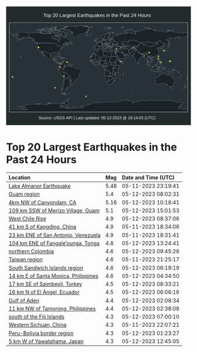 ![Map](./map.png)

# Top 20 Largest Earthquakes in the Past 24 Hours

| Location | Mag | Date and Time (UTC) |
|:---|:---|:---|
| [Lake Almanor Earthquake](https://earthquake.usgs.gov/earthquakes/eventpage/nc73886731) | 5.48 | 05-11-2023 23:19:41 |
| [Guam region](https://earthquake.usgs.gov/earthquakes/eventpage/us6000kbcl) | 5.4 | 05-12-2023 08:02:31 |
| [4km NW of Canyondam, CA](https://earthquake.usgs.gov/earthquakes/eventpage/nc73887046) | 5.16 | 05-12-2023 10:18:41 |
| [109 km SSW of Merizo Village, Guam](https://earthquake.usgs.gov/earthquakes/eventpage/us6000kbgr) | 5.1 | 05-12-2023 15:01:53 |
| [West Chile Rise](https://earthquake.usgs.gov/earthquakes/eventpage/us6000kbcu) | 4.9 | 05-12-2023 08:37:06 |
| [41 km S of Kangding, China](https://earthquake.usgs.gov/earthquakes/eventpage/us6000kb71) | 4.9 | 05-11-2023 18:34:06 |
| [23 km ENE of San Antonio, Venezuela](https://earthquake.usgs.gov/earthquakes/eventpage/us6000kb70) | 4.9 | 05-11-2023 18:31:41 |
| [104 km ENE of Fangale’ounga, Tonga](https://earthquake.usgs.gov/earthquakes/eventpage/us6000kbfa) | 4.8 | 05-12-2023 13:24:41 |
| [northern Colombia](https://earthquake.usgs.gov/earthquakes/eventpage/us6000kbd5) | 4.6 | 05-12-2023 09:45:28 |
| [Taiwan region](https://earthquake.usgs.gov/earthquakes/eventpage/us6000kb8f) | 4.6 | 05-11-2023 21:25:17 |
| [South Sandwich Islands region](https://earthquake.usgs.gov/earthquakes/eventpage/us6000kbbx) | 4.6 | 05-12-2023 06:19:19 |
| [14 km E of Santa Monica, Philippines](https://earthquake.usgs.gov/earthquakes/eventpage/us6000kbbe) | 4.6 | 05-12-2023 04:34:50 |
| [17 km SE of Saimbeyli, Turkey](https://earthquake.usgs.gov/earthquakes/eventpage/us6000kbcq) | 4.5 | 05-12-2023 08:33:21 |
| [16 km N of El Ángel, Ecuador](https://earthquake.usgs.gov/earthquakes/eventpage/us6000kbbv) | 4.5 | 05-12-2023 06:06:16 |
| [Gulf of Aden](https://earthquake.usgs.gov/earthquakes/eventpage/us6000kbai) | 4.4 | 05-12-2023 02:08:34 |
| [11 km NW of Tamorong, Philippines](https://earthquake.usgs.gov/earthquakes/eventpage/us6000kbb4) | 4.4 | 05-12-2023 02:38:08 |
| [south of the Fiji Islands](https://earthquake.usgs.gov/earthquakes/eventpage/us6000kbc5) | 4.3 | 05-12-2023 07:00:10 |
| [Western Sichuan, China](https://earthquake.usgs.gov/earthquakes/eventpage/us6000kb8y) | 4.3 | 05-11-2023 22:07:21 |
| [Peru-Bolivia border region](https://earthquake.usgs.gov/earthquakes/eventpage/us6000kbad) | 4.3 | 05-12-2023 01:23:27 |
| [5 km W of Yawatahama, Japan](https://earthquake.usgs.gov/earthquakes/eventpage/us6000kbe3) | 4.3 | 05-12-2023 12:45:05 |
